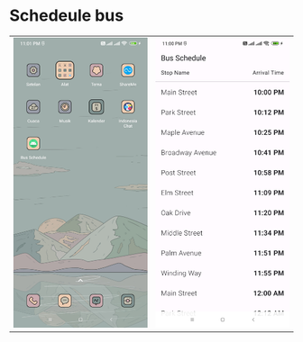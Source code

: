 # Schedeule bus
<table>
  <tr>
    <td><img src="1720196401631.jpg"></td>
    <td><img src="1720196401636.jpg"></td>
  </tr>
</table>

